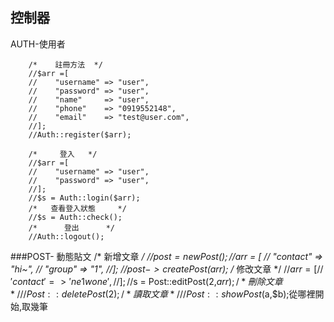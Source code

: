 
控制器
------
AUTH-使用者

        /*    註冊方法  */
        //$arr =[
        //    "username" => "user",
        //    "password" => "user",
        //    "name"     => "user",
        //    "phone"    => "0919552148",
        //    "email"    => "test@user.com",
        //];
        //Auth::register($arr);

        /*     登入   */
        //$arr =[
        //    "username" => "user",
        //    "password" => "user",
        //];
        //$s = Auth::login($arr);
        /*   查看登入狀態     */
        //$s = Auth::check();
        /*      登出      */
        //Auth::logout();
        
        

###POST- 動態貼文
        /*          新增文章    */
        //$post = new Post();
        //$arr = [
        //     "contact" => "hi~",
        //     "group" =>  "1",
        //];
        //$post->createPost($arr);
        /*          修改文章    */
        //$arr =[
        //'contact' => 'ne1w one',
        //];
        //$s = Post::editPost(2,$arr);
        /*          刪除文章    */
        //Post::deletePost(2);
        /*          讀取文章    */
        //Post::showPost($a,$b);從哪裡開始,取幾筆
###
